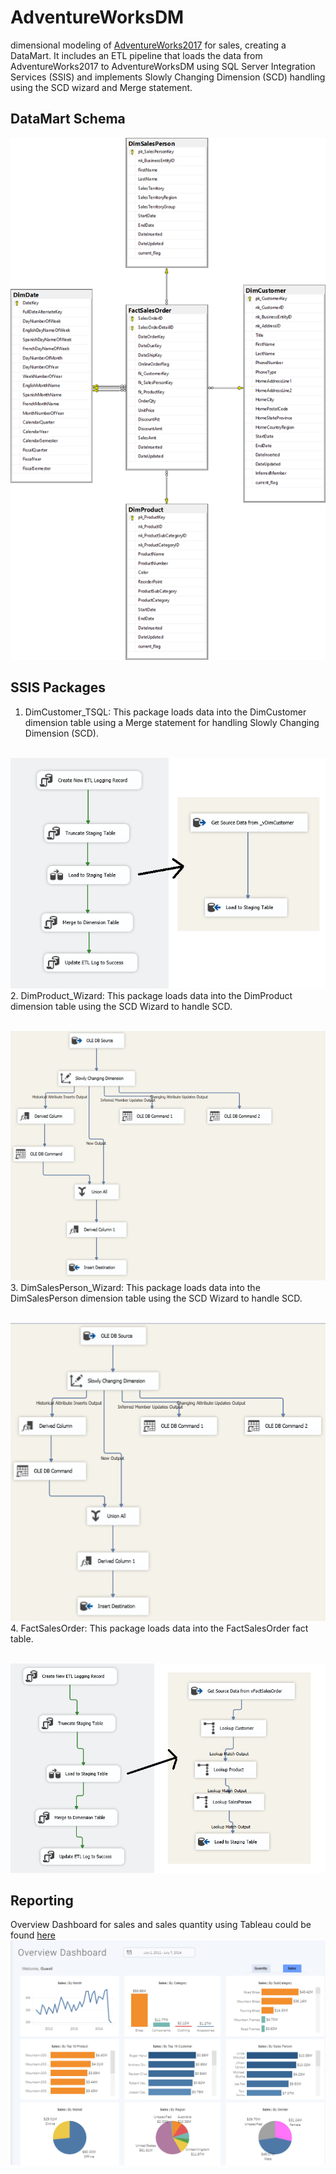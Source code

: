 # AdventureWorksDM
dimensional modeling of [AdventureWorks2017](https://learn.microsoft.com/en-us/sql/samples/adventureworks-install-configure?view=sql-server-ver16) for sales, creating a DataMart. It includes an ETL pipeline that loads the data from AdventureWorks2017 to AdventureWorksDM using SQL Server Integration Services (SSIS) and implements Slowly Changing Dimension (SCD) handling using the SCD wizard and Merge statement. 

## DataMart Schema
![](https://github.com/abdulrahmankhayal/AdventureWorksDM/blob/main/Imgs/StarSchema.png)

## SSIS Packages

1. DimCustomer_TSQL: This package loads data into the DimCustomer dimension table using a Merge statement for handling Slowly Changing Dimension (SCD).

&emsp;![](https://github.com/abdulrahmankhayal/AdventureWorksDM/blob/main/Imgs/DimCustomer.png)<br>
2. DimProduct_Wizard: This package loads data into the DimProduct dimension table using the SCD Wizard to handle SCD.

&emsp;![](https://github.com/abdulrahmankhayal/AdventureWorksDM/blob/main/Imgs/DimProduct.png)<br>
3. DimSalesPerson_Wizard: This package loads data into the DimSalesPerson dimension table using the SCD Wizard to handle SCD.

&emsp;![](https://github.com/abdulrahmankhayal/AdventureWorksDM/blob/main/Imgs/DimSalesPerson.png)<br>
4. FactSalesOrder: This package loads data into the FactSalesOrder fact table.

&emsp;![](https://github.com/abdulrahmankhayal/AdventureWorksDM/blob/main/Imgs/FactSalesOrder.png)
 
## Reporting
Overview Dashboard for sales and sales quantity using Tableau could be found [here](https://public.tableau.com/app/profile/abdulrahman.khayyal/viz/AdventureWorksDashboard_16724781747890/AdventureWorksOverview)
![AdventureWorksDashboard](https://github.com/abdulrahmankhayal/AdventureWorksDM/blob/main/Imgs/AdventureWorksDashboard.png)
